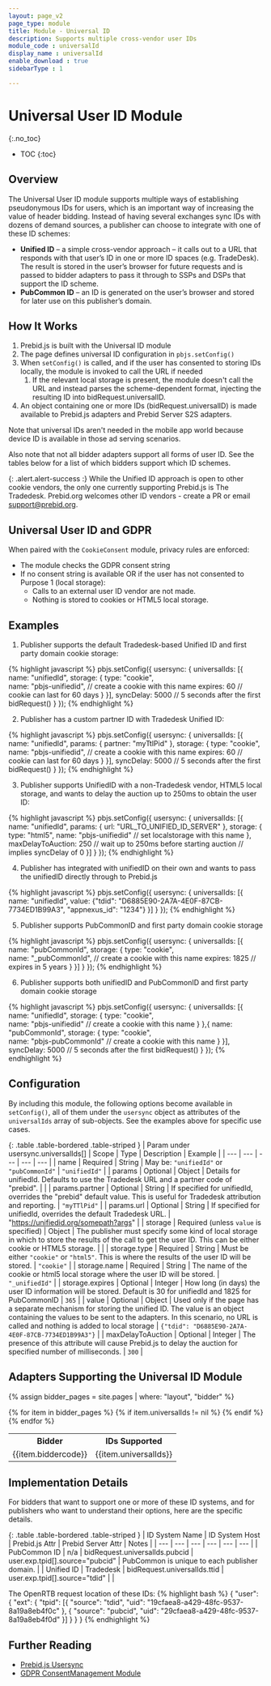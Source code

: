 ```yaml
---
layout: page_v2
page_type: module
title: Module - Universal ID
description: Supports multiple cross-vendor user IDs
module_code : universalId
display_name : universalId
enable_download : true
sidebarType : 1

---
```


# Universal User ID Module
{:.no_toc}

* TOC
{:toc}

## Overview

The Universal User ID module supports multiple ways of establishing pseudonymous IDs for users, which is an important way of increasing the value of header bidding. Instead of having several exchanges sync IDs with dozens of demand sources, a publisher can choose to integrate with one of these ID schemes:

* **Unified ID** – a simple cross-vendor approach – it calls out to a URL that responds with that user’s ID in one or more ID spaces (e.g. TradeDesk). The result is stored in the user’s browser for future requests and is passed to bidder adapters to pass it through to SSPs and DSPs that support the ID scheme.
* **PubCommon ID** – an ID is generated on the user’s browser and stored for later use on this publisher’s domain.

## How It Works

1. Prebid.js is built with the Universal ID module
1. The page defines universal ID configuration in `pbjs.setConfig()`
1. When `setConfig()` is called, and if the user has consented to storing IDs locally, the module is invoked to call the URL if needed
   1. If the relevant local storage is present, the module doesn't call the URL and instead parses the scheme-dependent format, injecting the resulting ID into bidRequest.universalID.
1. An object containing one or more IDs (bidRequest.universalID) is made available to Prebid.js adapters and Prebid Server S2S adapters.

Note that universal IDs aren't needed in the mobile app world because device ID is available in those ad serving scenarios.

Also note that not all bidder adapters support all forms of user ID. See the tables below for a list of which bidders support which ID schemes.

{: .alert.alert-success :}
While the Unified ID approach is open to other cookie vendors, the
only one currently supporting Prebid.js is The Tradedesk. Prebid.org
welcomes other ID vendors - create a PR or email support@prebid.org.

## Universal User ID and GDPR

When paired with the `CookieConsent` module, privacy rules are enforced:

* The module checks the GDPR consent string
* If no consent string is available OR if the user has not consented to Purpose 1 (local storage):
  * Calls to an external user ID vendor are not made.
  * Nothing is stored to cookies or HTML5 local storage.

## Examples

1) Publisher supports the default Tradedesk-based Unified ID and first party domain cookie storage:

{% highlight javascript %}
pbjs.setConfig({
    usersync: {
        universalIds: [{
            name: "unifiedId",
            storage: {
                type: "cookie",  
                name: "pbjs-unifiedid",       // create a cookie with this name
                expires: 60                   // cookie can last for 60 days
            }
        }],
        syncDelay: 5000              // 5 seconds after the first bidRequest()
    }
});
{% endhighlight %}

2) Publisher has a custom partner ID with Tradedesk Unified ID:

{% highlight javascript %}
pbjs.setConfig({
    usersync: {
        universalIds: [{
            name: "unifiedId",
            params: {
                partner: "myTtlPid"
            },
            storage: {
                type: "cookie",  
                name: "pbjs-unifiedid",       // create a cookie with this name
                expires: 60                   // cookie can last for 60 days
            }
        }],
        syncDelay: 5000              // 5 seconds after the first bidRequest()
    }
});
{% endhighlight %}

3) Publisher supports UnifiedID with a non-Tradedesk vendor, HTML5 local storage, and wants to delay the auction up to 250ms to obtain the user ID:

{% highlight javascript %}
pbjs.setConfig({
    usersync: {
        universalIds: [{
            name: "unifiedId",
            params: {
                url: "URL_TO_UNIFIED_ID_SERVER"
            },
            storage: {
                type: "html5",
                name: "pbjs-unifiedid"    // set localstorage with this name
            },
            maxDelayToAuction: 250   // wait up to 250ms before starting auction
				     // implies syncDelay of 0
        }]
    }
});
{% endhighlight %}

4) Publisher has integrated with unifiedID on their own and wants to pass the unifiedID directly through to Prebid.js

{% highlight javascript %}
pbjs.setConfig({
    usersync: {
        universalIds: [{
            name: "unifiedId",
            value: {"tdid": "D6885E90-2A7A-4E0F-87CB-7734ED1B99A3", 
                     "appnexus_id": "1234"}
        }]
    }
});
{% endhighlight %}

5) Publisher supports PubCommonID and first party domain cookie storage

{% highlight javascript %}
pbjs.setConfig({
    usersync: {
        universalIds: [{
            name: "pubCommonId",
            storage: {
                type: "cookie",  
                name: "_pubCommonId",       // create a cookie with this name
                expires: 1825               // expires in 5 years
            }
        }]
    }
});
{% endhighlight %}

6) Publisher supports both unifiedID and PubCommonID and first party domain cookie storage

{% highlight javascript %}
pbjs.setConfig({
    usersync: {
        universalIds: [{
            name: "unifiedId",
            storage: {
                type: "cookie",  
                name: "pbjs-unifiedid"       // create a cookie with this name
            }
        },{
            name: "pubCommonId",
            storage: {
                type: "cookie",  
                name: "pbjs-pubCommonId"     // create a cookie with this name
            }
        }],
        syncDelay: 5000       // 5 seconds after the first bidRequest()
    }
});
{% endhighlight %}

## Configuration

By including this module, the following options become available in `setConfig()`,
all of them under the `usersync` object as attributes of the `universalIds` array
of sub-objects. See the examples above for specific use cases.

{: .table .table-bordered .table-striped }
| Param under usersync.universalIds[] | Scope | Type | Description | Example |
| --- | --- | --- | --- | --- |
| name | Required | String | May be: `"unifiedId"` or `"pubCommonId"` | `"unifiedId"` |
| params | Optional | Object | Details for unifiedId. Defaults to use the Tradedesk URL and a partner code of "prebid". | |
| params.partner | Optional | String | If specified for unifiedId, overrides the "prebid" default value. This is useful for Tradedesk attribution and reporting. | `"myTTlPid"` |
| params.url | Optional | String | If specified for unifiedId, overrides the default Tradedesk URL. | "https://unifiedid.org/somepath?args" |
| storage | Required (unless `value` is specified) | Object | The publisher must specify some kind of local storage in which to store the results of the call to get the user ID. This can be either cookie or HTML5 storage. | |
| storage.type | Required | String | Must be either `"cookie"` or `"html5"`. This is where the results of the user ID will be stored. | `"cookie"` |
| storage.name | Required | String | The name of the cookie or html5 local storage where the user ID will be stored. | `"_unifiedId"` |
| storage.expires | Optional | Integer | How long (in days) the user ID information will be stored. Default is 30 for unifiedId and 1825 for PubCommonID | `365` |
| value | Optional | Object | Used only if the page has a separate mechanism for storing the unified ID. The value is an object containing the values to be sent to the adapters. In this scenario, no URL is called and nothing is added to local storage | `{"tdid": "D6885E90-2A7A-4E0F-87CB-7734ED1B99A3"}` |
| maxDelayToAuction | Optional | Integer | The presence of this attribute will cause Prebid.js to delay the auction for specified number of milliseconds. | `300` |

## Adapters Supporting the Universal ID Module

{% assign bidder_pages = site.pages | where: "layout", "bidder" %}

<table class="pbTable">
<tr class="pbTr"><th class="pbTh">Bidder</th><th class="pbTh">IDs Supported</th></tr>
{% for item in bidder_pages %}
{% if item.universalIds != nil %}
<tr class="pbTr"><td class="pbTd">{{item.biddercode}}</td><td class="pbTd">{{item.universalIds}}</td></tr>
{% endif %}
{% endfor %}
</table>

## Implementation Details

For bidders that want to support one or more of these ID systems, and for publishers who want to understand their options, here are the specific details.

{: .table .table-bordered .table-striped }
| ID System Name | ID System Host | Prebid.js Attr | Prebid Server Attr | Notes |
| --- | --- | --- | --- | --- | --- |
| PubCommon ID | n/a | bidRequest.universalIds.pubcid | user.exp.tpid[].source="pubcid" | PubCommon is unique to each publisher domain. |
| Unified ID | Tradedesk | bidRequest.universalIds.ttid | user.exp.tpid[].source="tdid" | |

The OpenRTB request location of these IDs:
{% highlight bash %}
{
  "user": {
    "ext": {
      "tpid": [{
        "source": "tdid",
        "uid": "19cfaea8-a429-48fc-9537-8a19a8eb4f0c"
      },
      {
        "source": "pubcid",
        "uid": "29cfaea8-a429-48fc-9537-8a19a8eb4f0d"
      }]
    }
  }
}
{% endhighlight %}

## Further Reading

* [Prebid.js Usersync](/dev-docs/publisher-api-reference.html#setConfig-Configure-User-Syncing)
* [GDPR ConsentManagement Module](/dev-docs/modules/consentManagement.html)
